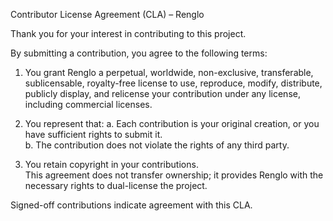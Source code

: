 Contributor License Agreement (CLA) – Renglo

Thank you for your interest in contributing to this project.

By submitting a contribution, you agree to the following terms:

1. You grant Renglo a perpetual, worldwide, non-exclusive, transferable,
   sublicensable, royalty-free license to use, reproduce, modify, distribute,
   publicly display, and relicense your contribution under any license,
   including commercial licenses.

2. You represent that:
   a. Each contribution is your original creation, or you have sufficient rights
      to submit it.  
   b. The contribution does not violate the rights of any third party.  

3. You retain copyright in your contributions.  
   This agreement does not transfer ownership; it provides Renglo with
   the necessary rights to dual-license the project.

Signed-off contributions indicate agreement with this CLA.